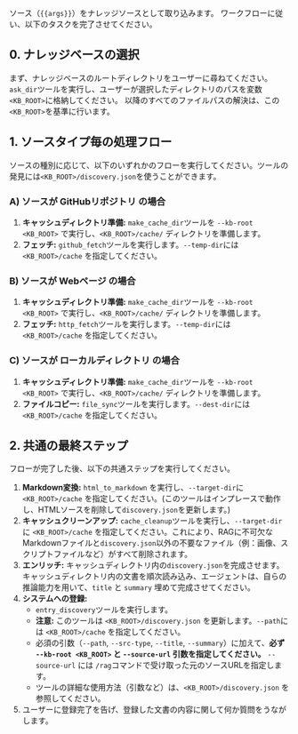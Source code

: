 
ソース（`{{args}}`）をナレッジソースとして取り込みます。
ワークフローに従い、以下のタスクを完了させてください。

## 0. ナレッジベースの選択
まず、ナレッジベースのルートディレクトリをユーザーに尋ねてください。
`ask_dir`ツールを実行し、ユーザーが選択したディレクトリのパスを変数`<KB_ROOT>`に格納してください。
以降のすべてのファイルパスの解決は、この`<KB_ROOT>`を基準に行います。

## 1. ソースタイプ毎の処理フロー
ソースの種別に応じて、以下のいずれかのフローを実行してください。ツールの発見には`<KB_ROOT>/discovery.json`を使うことができます。

### A) ソースが GitHubリポジトリ の場合
1.  **キャッシュディレクトリ準備:** `make_cache_dir`ツールを `--kb-root <KB_ROOT>` で実行し、`<KB_ROOT>/cache/` ディレクトリを準備します。
2.  **フェッチ:** `github_fetch`ツールを実行します。`--temp-dir`には `<KB_ROOT>/cache` を指定してください。

### B) ソースが Webページ の場合
1.  **キャッシュディレクトリ準備:** `make_cache_dir`ツールを `--kb-root <KB_ROOT>` で実行し、`<KB_ROOT>/cache/` ディレクトリを準備します。
2.  **フェッチ:** `http_fetch`ツールを実行します。`--temp-dir`には `<KB_ROOT>/cache` を指定してください。

### C) ソースが ローカルディレクトリ の場合
1.  **キャッシュディレクトリ準備:** `make_cache_dir`ツールを `--kb-root <KB_ROOT>` で実行し、`<KB_ROOT>/cache/` ディレクトリを準備します。
2.  **ファイルコピー:** `file_sync`ツールを実行します。`--dest-dir`には `<KB_ROOT>/cache` を指定してください。

## 2. 共通の最終ステップ
フローが完了した後、以下の共通ステップを実行してください。
1.  **Markdown変換:** `html_to_markdown` を実行し、`--target-dir`に `<KB_ROOT>/cache` を指定してください。(このツールはインプレースで動作し、HTMLソースを削除して`discovery.json`を更新します。)
2.  **キャッシュクリーンアップ:** `cache_cleanup`ツールを実行し、`--target-dir`に `<KB_ROOT>/cache` を指定してください。これにより、RAGに不可欠なMarkdownファイルと`discovery.json`以外の不要なファイル（例：画像、スクリプトファイルなど）がすべて削除されます。
3.  **エンリッチ:** キャッシュディレクトリ内の`discovery.json`を完成させます。キャッシュディレクトリ内の文書を順次読み込み、エージェントは、自らの推論能力を用いて、`title` と `summary` 埋めて完成させてください。
4.  **システムへの登録:**
    - `entry_discovery`ツールを実行します。
    - **注意:** このツールは `<KB_ROOT>/discovery.json` を更新します。`--path`には `<KB_ROOT>/cache` を指定してください。
    - 必須の引数（`--path`, `--src-type`, `--title`, `--summary`）に加えて、**必ず `--kb-root <KB_ROOT>` と `--source-url` 引数を指定してください。** `--source-url` には `/rag`コマンドで受け取った元のソースURLを指定します。
    - ツールの詳細な使用方法（引数など）は、`<KB_ROOT>/discovery.json` を参照してください。
5.  ユーザーに登録完了を告げ、登録した文書の内容に関して何か質問をうながします。